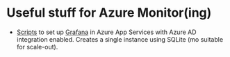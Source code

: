 # Useful stuff for Azure Monitor(ing)

- [Scripts](//./grafana) to set up [Grafana](https://grafana.com/oss/grafana/) in Azure App Services with Azure AD integration enabled. Creates a single instance using SQLite (mo suitable for scale-out).
